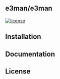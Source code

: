 ## e3man/e3man 

 [![license](https://img.shields.io/badge/license-MIT-brightgreen.svg)](https://github.com/JulianYangJingJun/e3man)


## Installation
 
## Documentation
 
## License

 
